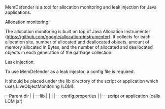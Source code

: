 MemDefender is a tool for allocation monitoring and leak injection for Java applications.

Allocation monitoring:

The allocation monitoring is built on top of Java Allocation Instrumenter (https://github.com/google/allocation-instrumenter). It collects for each allocation site, number of allocated and deallocated objects, amount of memory allocated in Bytes, and the number of allocated and deallocated objects in each generation of the garbage collection.

Leak injection:

To use MemDefender as a leak injector, a config file is required.

It should be placed under the lib directory of the script or application which uses LiveObjectMonitoring (LOM).

--Parent dir
  	|
  	|---lib
  	|   |
  	|   |---config.properties
  	|
  	|---script or application (calls LOM jar)
